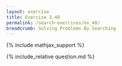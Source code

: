 ```yaml
---
layout: exercise
title: Exercise 3.40
permalink: /search-exercises/ex_40/
breadcrumb: Solving Problems By Searching
---
```


{% include mathjax_support %}

<div><i class="arrow-up loader" data-chapter="search-exercises" data-exercise="ex_40" data-rating="0"></i></div>
{% include_relative question.md %}
